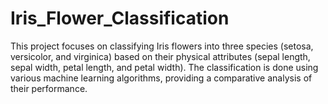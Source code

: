 # Iris_Flower_Classification


This project focuses on classifying Iris flowers into three species (setosa, versicolor, and virginica) based on their physical attributes (sepal length, sepal width, petal length, and petal width). The classification is done using various machine learning algorithms, providing a comparative analysis of their performance.
